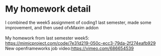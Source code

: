 My homework detail
=====
I combined the week5 assignment of coding1 last semester, made some improvement, and then used ofxMaxim addon <br> <br>
My homework from last semester week5: <https://mimicproject.com/code/7e31d219-050c-ecc3-79da-2f274eafb929> <br>
New openframeworks job video:<https://vimeo.com/686654539>
